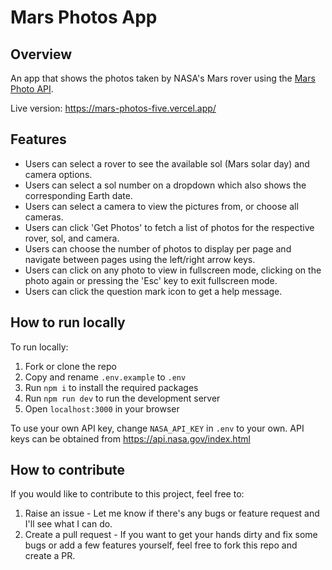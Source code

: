 # Mars Photos App

## Overview

An app that shows the photos taken by NASA's Mars rover using the [Mars Photo API](https://github.com/corincerami/mars-photo-api).

Live version: https://mars-photos-five.vercel.app/

## Features

- Users can select a rover to see the available sol (Mars solar day) and camera options.
- Users can select a sol number on a dropdown which also shows the corresponding Earth date.
- Users can select a camera to view the pictures from, or choose all cameras.
- Users can click 'Get Photos' to fetch a list of photos for the respective rover, sol, and camera.
- Users can choose the number of photos to display per page and navigate between pages using the left/right arrow keys.
- Users can click on any photo to view in fullscreen mode, clicking on the photo again or pressing the 'Esc' key to exit fullscreen mode.
- Users can click the question mark icon to get a help message.

## How to run locally

To run locally:

1. Fork or clone the repo
2. Copy and rename `.env.example` to `.env`
3. Run `npm i` to install the required packages
4. Run `npm run dev` to run the development server
5. Open `localhost:3000` in your browser

To use your own API key, change `NASA_API_KEY` in `.env` to your own. API keys can be obtained from https://api.nasa.gov/index.html

## How to contribute

If you would like to contribute to this project, feel free to:

1. Raise an issue - Let me know if there's any bugs or feature request and I'll see what I can do.
2. Create a pull request - If you want to get your hands dirty and fix some bugs or add a few features yourself, feel free to fork this repo and create a PR.
